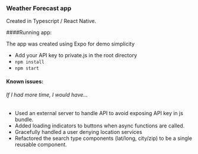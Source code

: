 ### Weather Forecast app

Created in Typescript / React Native.


####Running app:

The app was created using Expo for demo simplicity

- Add your API key to private.js in the root directory
- `npm install`
- `npm start`


#### Known issues:
###### If I had more time, I would have...
- Used an external server to handle API to avoid exposing API key in js bundle.
- Added loading indicators to buttons when async functions are called.
- Gracefully handled a user denying location services
- Refactored the search type components (lat/long, city/zip) to be a single reusable component.
